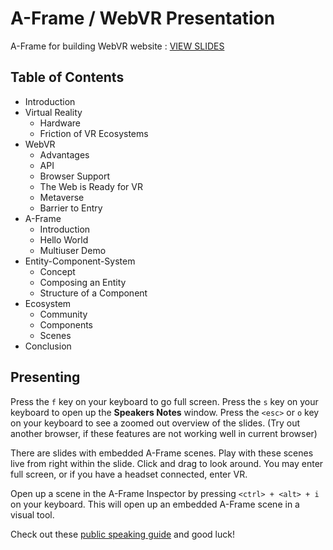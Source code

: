 # A-Frame / WebVR Presentation

A-Frame for building WebVR website : [VIEW SLIDES](https://gurumukhi.github.io/aframe-presentation-explorer/)

## Table of Contents

- Introduction
- Virtual Reality
  - Hardware
  - Friction of VR Ecosystems
- WebVR
  - Advantages
  - API
  - Browser Support
  - The Web is Ready for VR
  - Metaverse
  - Barrier to Entry
- A-Frame
  - Introduction
  - Hello World
  - Multiuser Demo
- Entity-Component-System
  - Concept
  - Composing an Entity
  - Structure of a Component
- Ecosystem
  - Community
  - Components
  - Scenes
- Conclusion


## Presenting

Press the `f` key on your keyboard to go full screen. Press the `s` key on your
keyboard to open up the **Speakers Notes** window. Press the `<esc>` or `o` key
on your keyboard to see a zoomed out overview of the slides. (Try out another 
browser, if these features are not working well in current browser)

There are slides with embedded A-Frame scenes. Play with these scenes live from
right within the slide. Click and drag to look around. You may enter full
screen, or if you have a headset connected, enter VR.

Open up a scene in the A-Frame Inspector by pressing `<ctrl> + <alt> + i` on
your keyboard. This will open up an embedded A-Frame scene in a visual tool.

Check out these [public speaking guide](http://speaking.io/) and good luck!
